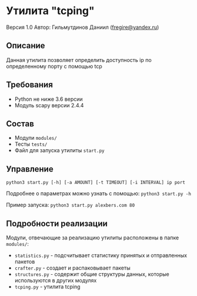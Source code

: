 # Утилита "tcping"
Версия 1.0
Автор: Гильмутдинов Даниил (fregire@yandex.ru)

## Описание
Данная утилита позволяет определить доступность ip по определенному порту с помощью tcp

## Требования
* Python не ниже 3.6 версии
* Модуль scapy версии 2.4.4

## Состав
* Модули `modules/`
* Тесты `tests/`
* Файл для запуска утилиты `start.py`

## Управление
`python3 start.py [-h] [-a AMOUNT] [-t TIMEOUT] [-i INTERVAL] ip port`

Подробнее о параметрах можно узнать с помощью:
`python3 start.py -h`

Пример запуска:
`python3 start.py alexbers.com 80`


## Подробности реализации
Модули, отвечающие за реализацию утилиты расположены в папке `modules/`:
* `statistics.py` - подсчитывает статистику принятых и отправленных пакетов
* `crafter.py` - создает и распаковывает пакеты
* `structures.py` - содержит общие структуры данных, которые используются в других модулях
* `tcping.py` - утилита tcping
